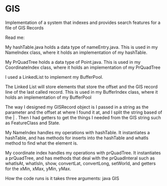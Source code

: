 # GIS
Implementation of a system that indexes and provides search features for a file of GIS Records

Read me:

My hashTable.java holds a data type of nameEntry.java. 
This is used in my NameIndex class, where it holds an implementation of my hashTable<nameEntry>. 

My PrQuadTree holds a data type of Point.java. 
This is used in my CoordinateIndex class, where it holds an implementation of my PrQuadTree<Point>

I used a LinkedList<String> to implement my BufferPool. 

The Linked List will store elements that store the offset and the GIS record line of the last called record.
This is used in my BufferIndex class, where it holds an implementation of my BufferPool<T>

The way I designed my GISRecord object is I passed in a string as the parameter and the offset at where I found it at, and I split the string based of the | . Then I had getters to get the things I needed from the GIS string such as FeatureClass and State.

My NameIndex handles my operations with hashTable. 
It instantiates a hashTable, and has methods for inserts into the hashTable and whatIs method to find what the element is.

My coordinate index handles my operations with prQuadTree. 
It instantiates a prQuadTree, and has methods that deal with the prQuadInteral such as whatIsAt, whatIsIn, show, convertLat, convertLong, setWorld, and getters for the xMin, xMax, yMin, yMax.

How the code runs is it takes three arguments:
    java GIS <database file name> <command script file name> <log file name>
